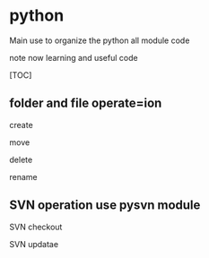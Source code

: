 # python

Main use to organize the python all module code

note now learning and useful code

[TOC]

## folder and file operate=ion

create  

move

delete

rename

## SVN operation use pysvn module

SVN checkout

SVN updatae